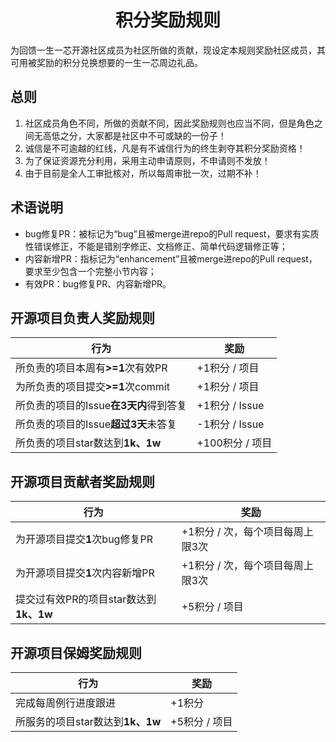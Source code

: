 <div align=center><h1>积分奖励规则</h1></div>

为回馈一生一芯开源社区成员为社区所做的贡献，现设定本规则奖励社区成员，其可用被奖励的积分兑换想要的一生一芯周边礼品。

## 总则
1. 社区成员角色不同，所做的贡献不同，因此奖励规则也应当不同，但是角色之间无高低之分，大家都是社区中不可或缺的一份子！
2. 诚信是不可逾越的红线，凡是有不诚信行为的终生剥夺其积分奖励资格！
3. 为了保证资源充分利用，采用主动申请原则，不申请则不发放！
4. 由于目前是全人工审批核对，所以每周审批一次，过期不补！
   
## 术语说明
- bug修复PR：被标记为“bug”且被merge进repo的Pull request，要求有实质性错误修正，不能是错别字修正、文档修正、简单代码逻辑修正等；
- 内容新增PR：指标记为“enhancement”且被merge进repo的Pull request，要求至少包含一个完整小节内容；
- 有效PR：bug修复PR、内容新增PR。

## 开源项目负责人奖励规则
| 行为 | 奖励 |
| --- | --- |
| 所负责的项目本周有<strong>>=1</strong>次有效PR | +1积分 / 项目 |
| 为所负责的项目提交<strong>>=1</strong>次commit | +1积分 / 项目 |
| 所负责的项目的Issue<strong>在3天内</strong>得到答复 | +1积分 / Issue |
| 所负责的项目的Issue<strong>超过3天</strong>未答复 | -1积分 / Issue |
| 所负责的项目star数达到<strong>1k、1w</strong> | +100积分 / 项目 |

## 开源项目贡献者奖励规则
| 行为 | 奖励 |
| --- | --- |
| 为开源项目提交<strong>1</strong>次bug修复PR | +1积分 / 次，每个项目每周上限3次 |
| 为开源项目提交<strong>1</strong>次内容新增PR | +1积分 / 次，每个项目每周上限3次 |
| 提交过有效PR的项目star数达到<strong>1k、1w</strong> | +5积分 / 项目 |

## 开源项目保姆奖励规则
| 行为 | 奖励 |
| --- | --- |
| 完成每周例行进度跟进 | +1积分 |
| 所服务的项目star数达到<strong>1k、1w</strong> | +5积分 / 项目 |
